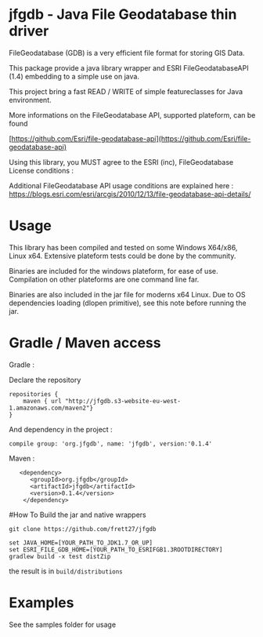 # jfgdb - Java File Geodatabase thin driver

FileGeodatabase (GDB) is a very efficient file format for storing GIS Data.

This package provide a java library wrapper and ESRI FileGeodatabaseAPI (1.4) embedding to a simple use on java. 

This project bring a fast READ / WRITE of simple featureclasses for Java environment.



More informations on the FileGeodatabase API, supported plateform, can be found 

[https://github.com/Esri/file-geodatabase-api](https://github.com/Esri/file-geodatabase-api)

Using this library, you MUST agree to the ESRI (inc),  FileGeodatabase License conditions : 

Additional FileGeodatabase API usage conditions are explained here : https://blogs.esri.com/esri/arcgis/2010/12/13/file-geodatabase-api-details/



# Usage

This library has been compiled and tested on some Windows X64/x86, Linux x64. Extensive plateform tests could be done by the community.


Binaries are included for the windows plateform, for ease of use. Compilation on other plateforms are one command line far.

Binaries are also included in the jar file for moderns x64 Linux. Due to OS dependencies loading (dlopen primitive), see this note before running the jar.



# Gradle / Maven access

Gradle : 



Declare the repository

```
repositories {
    maven { url "http://jfgdb.s3-website-eu-west-1.amazonaws.com/maven2"}
}

```

And dependency in the project :

```
compile group: 'org.jfgdb', name: 'jfgdb', version:'0.1.4'
```



Maven :

```
   <dependency>
      <groupId>org.jfgdb</groupId>
      <artifactId>jfgdb</artifactId>
      <version>0.1.4</version>
    </dependency>
```




#How To Build the jar and native wrappers 


	git clone https://github.com/frett27/jfgdb

	set JAVA_HOME=[YOUR_PATH_TO_JDK1.7_OR_UP]
	set ESRI_FILE_GDB_HOME=[YOUR_PATH_TO_ESRIFGB1.3ROOTDIRECTORY]
	gradlew build -x test distZip


the result is in `build/distributions`



# Examples

See the samples folder for usage
